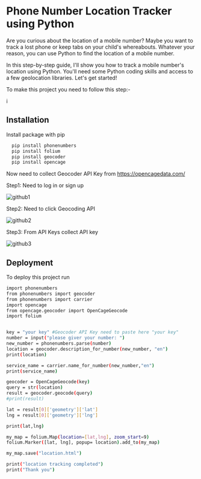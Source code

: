 
# Phone Number Location Tracker using Python 

Are you curious about the location of a mobile number? Maybe you want to track a lost phone or keep tabs on your child's whereabouts. Whatever your reason, you can use Python to find the location of a mobile number.

In this step-by-step guide, I'll show you how to track a mobile number's location using Python. You'll need some Python coding skills and access to a few geolocation libraries. Let's get started!

To make this project you need to follow this step:-

i


## Installation

Install package with pip

```bash
  pip install phonenumbers
  pip install folium
  pip install geocoder
  pip install opencage
```

Now need to collect Geocoder API Key from https://opencagedata.com/

Step1: Need to log in or sign up

![github1](https://user-images.githubusercontent.com/123636419/215339770-3cc5ba46-d502-42b9-9f15-856718cf22d1.PNG)

Step2: Need to click Geocoding API

![github2](https://user-images.githubusercontent.com/123636419/215339775-89aef127-2390-4f8d-8ad6-1129789eabab.PNG)

Step3: From API Keys collect API key

![github3](https://user-images.githubusercontent.com/123636419/215339773-0171d38c-b9ad-490a-95d8-47366321048a.PNG)




## Deployment

To deploy this project run

```bash
import phonenumbers
from phonenumbers import geocoder
from phonenumbers import carrier
import opencage
from opencage.geocoder import OpenCageGeocode
import folium


key = "your key" #Geocoder API Key need to paste here "your key" 
number = input("please giver your number: ")
new_number = phonenumbers.parse(number)
location = geocoder.description_for_number(new_number, "en")
print(location)

service_name = carrier.name_for_number(new_number,"en")
print(service_name)

geocoder = OpenCageGeocode(key)
query = str(location)
result = geocoder.geocode(query)
#print(result)

lat = result[0]['geometry']['lat']
lng = result[0]['geometry']['lng']

print(lat,lng)

my_map = folium.Map(location=[lat,lng], zoom_start=9)
folium.Marker([lat, lng], popup= location).add_to(my_map)

my_map.save("location.html")

print("location tracking completed")
print("Thank you")
```



